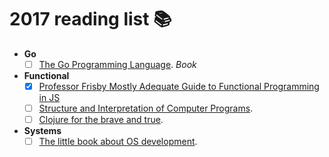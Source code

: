 # 2017 reading list :books:

- **Go**
  - [ ] [The Go Programming Language](http://www.gopl.io/). _Book_

- **Functional**
  - [x] [Professor Frisby Mostly Adequate Guide to Functional Programming in JS](https://github.com/MostlyAdequate/mostly-adequate-guide)
  - [ ] [Structure and Interpretation of Computer Programs](http://sarabander.github.io/sicp/).
  - [ ] [Clojure for the brave and true](http://www.braveclojure.com/clojure-for-the-brave-and-true/).

- **Systems**
  - [ ] [The little book about OS development](http://littleosbook.github.io/).
